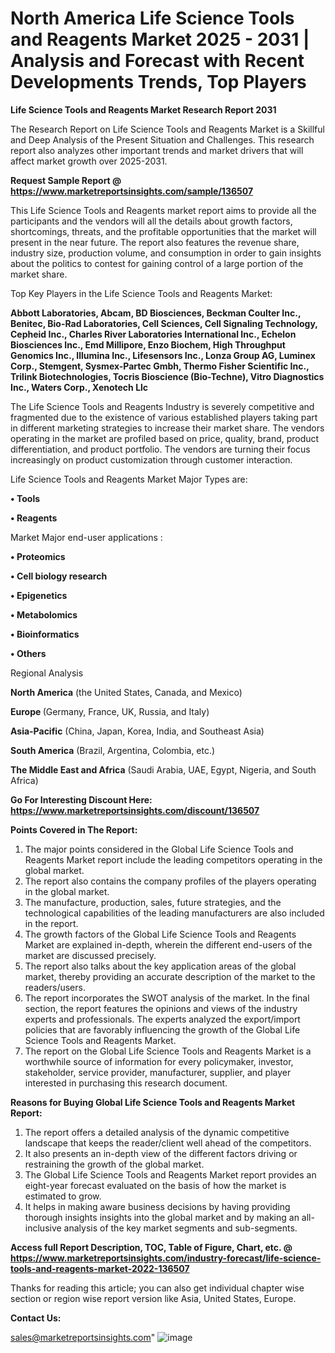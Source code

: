 # North America Life Science Tools and Reagents Market 2025 - 2031 | Analysis and Forecast with Recent Developments Trends, Top Players

<strong>Life Science Tools and Reagents Market Research Report 2031</strong>

The Research Report on Life Science Tools and Reagents Market is a Skillful and Deep Analysis of the Present Situation and Challenges. This research report also analyzes other important trends and market drivers that will affect market growth over 2025-2031.

<strong>Request Sample Report @ <a href=https://www.marketreportsinsights.com/sample/136507>https://www.marketreportsinsights.com/sample/136507</a></strong>

This Life Science Tools and Reagents market report aims to provide all the participants and the vendors will all the details about growth factors, shortcomings, threats, and the profitable opportunities that the market will present in the near future. The report also features the revenue share, industry size, production volume, and consumption in order to gain insights about the politics to contest for gaining control of a large portion of the market share.

Top Key Players in the Life Science Tools and Reagents Market:

<strong>Abbott Laboratories, Abcam, BD Biosciences, Beckman Coulter Inc., Benitec, Bio-Rad Laboratories, Cell Sciences, Cell Signaling Technology, Cepheid Inc., Charles River Laboratories International Inc., Echelon Biosciences Inc., Emd Millipore, Enzo Biochem, High Throughput Genomics Inc., Illumina Inc., Lifesensors Inc., Lonza Group AG, Luminex Corp., Stemgent, Sysmex-Partec Gmbh, Thermo Fisher Scientific Inc., Trilink Biotechnologies, Tocris Bioscience (Bio-Techne), Vitro Diagnostics Inc., Waters Corp., Xenotech Llc</strong>

The Life Science Tools and Reagents Industry is severely competitive and fragmented due to the existence of various established players taking part in different marketing strategies to increase their market share. The vendors operating in the market are profiled based on price, quality, brand, product differentiation, and product portfolio. The vendors are turning their focus increasingly on product customization through customer interaction.

Life Science Tools and Reagents Market Major Types are:

<strong>• Tools

• Reagents</strong>

Market Major end-user applications :

<strong>• Proteomics

• Cell biology research

• Epigenetics

• Metabolomics

• Bioinformatics

• Others</strong>

Regional Analysis

</u><strong><b>North America</b></strong> (the United States, Canada, and Mexico)

<strong><b>Europe </b></strong>(Germany, France, UK, Russia, and Italy)

<strong><b>Asia-Pacific</b></strong> (China, Japan, Korea, India, and Southeast Asia)

<strong><b>South America</b></strong> (Brazil, Argentina, Colombia, etc.)

<strong><b>The Middle East and Africa</b></strong> (Saudi Arabia, UAE, Egypt, Nigeria, and South Africa)

<strong>Go For Interesting Discount Here: <a href=https://www.marketreportsinsights.com/discount/136507>https://www.marketreportsinsights.com/discount/136507</a></strong>

<strong>Points Covered in The Report:</strong>
<ol>
  <li>The major points considered in the Global Life Science Tools and Reagents Market report include the leading competitors operating in the global market.</li>
  <li>The report also contains the company profiles of the players operating in the global market.</li>
  <li>The manufacture, production, sales, future strategies, and the technological capabilities of the leading manufacturers are also included in the report.</li>
  <li>The growth factors of the Global Life Science Tools and Reagents Market are explained in-depth, wherein the different end-users of the market are discussed precisely.</li>
  <li>The report also talks about the key application areas of the global market, thereby providing an accurate description of the market to the readers/users.</li>
  <li>The report incorporates the SWOT analysis of the market. In the final section, the report features the opinions and views of the industry experts and professionals. The experts analyzed the export/import policies that are favorably influencing the growth of the Global Life Science Tools and Reagents Market.</li>
  <li>The report on the Global Life Science Tools and Reagents Market is a worthwhile source of information for every policymaker, investor, stakeholder, service provider, manufacturer, supplier, and player interested in purchasing this research document.</li>
</ol>
<strong>Reasons for Buying Global Life Science Tools and Reagents Market Report:</strong>

<ol>
  <li>The report offers a detailed analysis of the dynamic competitive landscape that keeps the reader/client well ahead of the competitors.</li>
  <li>It also presents an in-depth view of the different factors driving or restraining the growth of the global market.</li>
  <li>The Global Life Science Tools and Reagents Market report provides an eight-year forecast evaluated on the basis of how the market is estimated to grow.</li>
  <li>It helps in making aware business decisions by having providing thorough insights insights into the global market and by making an all-inclusive analysis of the key market segments and sub-segments.</li>
</ol>
<strong>Access full Report Description, TOC, Table of Figure, Chart, etc. @ <a href=https://www.marketreportsinsights.com/industry-forecast/life-science-tools-and-reagents-market-2022-136507>https://www.marketreportsinsights.com/industry-forecast/life-science-tools-and-reagents-market-2022-136507</a></strong>


Thanks for reading this article; you can also get individual chapter wise section or region wise report version like Asia, United States, Europe.

<strong>Contact Us:</strong>

sales@marketreportsinsights.com"
![image](https://github.com/user-attachments/assets/b6ee9dc8-18ba-4d16-ab46-0104ee0acd73)
